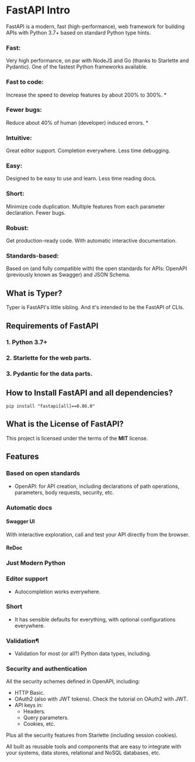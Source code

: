 # FastAPI Intro

FastAPI is a modern, fast (high-performance), web framework for building APIs with Python 3.7+ based on standard Python type hints.

### Fast:
Very high performance, on par with NodeJS and Go (thanks to Starlette and Pydantic). One of the fastest Python frameworks available. 

### Fast to code:
Increase the speed to develop features by about 200% to 300%. *
### Fewer bugs: 
Reduce about 40% of human (developer) induced errors. *
### Intuitive: 
Great editor support. Completion everywhere. Less time debugging.
### Easy: 
Designed to be easy to use and learn. Less time reading docs.
### Short: 
Minimize code duplication. Multiple features from each parameter declaration. Fewer bugs.
### Robust: 
Get production-ready code. With automatic interactive documentation.
### Standards-based: 
Based on (and fully compatible with) the open standards for APIs: OpenAPI (previously known as Swagger) and JSON Schema.


## What is Typer?
Typer is FastAPI's little sibling. And it's intended to be the FastAPI of CLIs.

## Requirements of FastAPI
### 1. Python 3.7+
### 2. Starlette for the web parts.
### 3. Pydantic for the data parts.


## How to Install FastAPI and all dependencies?
` pip install "fastapi[all]==0.86.0" `

## What is the License of FastAPI?
This project is licensed under the terms of the **MIT** license.

## Features

### Based on open standards
- OpenAPI: for API creation, including declarations of path operations, parameters, body requests, security, etc.

### Automatic docs
#### Swagger UI
With interactive exploration, call and test your API directly from the browser.

####  ReDoc

### Just Modern Python

### Editor support
- Autocompletion works everywhere.

### Short
- It has sensible defaults for everything, with optional configurations everywhere. 

### Validation¶
- Validation for most (or all?) Python data types, including.

### Security and authentication
All the security schemes defined in OpenAPI, including:

- HTTP Basic.
- OAuth2 (also with JWT tokens). Check the tutorial on OAuth2 with JWT.
- API keys in:
  - Headers.
  - Query parameters.
  - Cookies, etc.

Plus all the security features from Starlette (including session cookies).

All built as reusable tools and components that are easy to integrate with your systems, data stores, relational and NoSQL databases, etc.

